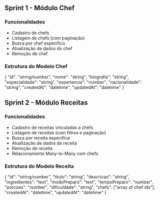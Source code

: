 ## Sprint 1 - Módulo Chef

### Funcionalidades

- Cadastro de chefs
- Listagem de chefs (com paginação)
- Busca por chef específico
- Atualização de dados do chef
- Remoção de chef

###   Estrutura do Modelo Chef
{
  "id": "string/number",
  "nome": "string",
  "biografia": "string",
  "especialidade": "string",
  "experiencia": "number",
  "nacionalidade": "string",
  "createdAt": "datetime",
  "updatedAt": "datetime"
}



## Sprint 2 - Módulo Receitas

### Funcionalidades

- Cadastro de receitas vinculadas a chefs
- Listagem de receitas (com filtros e paginação)
- Busca por receita específica
- Atualização de dados da receita
- Remoção de receita
- Relacionamento Many-to-Many com chefs

### Estrutura do Modelo Receita
{
  "id": "string/number",
  "titulo": "string",
  "descricao": "string",
  "ingredientes": "text",
  "modoPreparo": "text",
  "tempoPreparo": "number",
  "porcoes": "number",
  "dificuldade": "string",
  "chefs": ["array of chef ids"],
  "createdAt": "datetime",
  "updatedAt": "datetime"
}